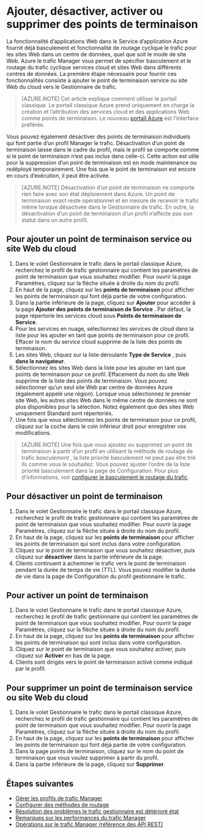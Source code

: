 <properties
    pageTitle="Gérer les points de terminaison dans le Gestionnaire de trafic Azure | Microsoft Azure"
    description="Cet article vous aidera à ajouter, supprimer, activer et désactiver les points de terminaison à partir du Gestionnaire de trafic Azure."
    services="traffic-manager"
    documentationCenter=""
    authors="sdwheeler"
    manager="carmonm"
    editor=""
/>
<tags
    ms.service="traffic-manager"
    ms.devlang="na"
    ms.topic="get-started-article"
    ms.tgt_pltfrm="na"
    ms.workload="infrastructure-services"
    ms.date="10/11/2016"
    ms.author="sewhee"
/>

# <a name="add-disable-enable-or-delete-endpoints"></a>Ajouter, désactiver, activer ou supprimer des points de terminaison

La fonctionnalité d’applications Web dans le Service d’application Azure fournit déjà basculement et fonctionnalité de routage cyclique le trafic pour les sites Web dans un centre de données, quel que soit le mode de site Web. Azure le trafic Manager vous permet de spécifier basculement et le routage du trafic cyclique services cloud et sites Web dans différents centres de données. La première étape nécessaire pour fournir ces fonctionnalités consiste à ajouter le point de terminaison service ou site Web du cloud vers le Gestionnaire de trafic.

>[AZURE.NOTE]  Cet article explique comment utiliser le portail classique. Le portail classique Azure prend uniquement en charge la création et l’attribution des services cloud et des applications Web comme points de terminaison. Le nouveau [portail Azure](https://portal.azure.com) est l’interface préférée.

Vous pouvez également désactiver des points de terminaison individuels qui font partie d’un profil Manager le trafic. Désactivation d’un point de terminaison laisse dans le cadre du profil, mais le profil se comporte comme si le point de terminaison n’est pas inclus dans celle-ci. Cette action est utile pour la suppression d’un point de terminaison est en mode maintenance ou redéployé temporairement. Une fois que le point de terminaison est encore en cours d’exécution, il peut être activée.

>[AZURE.NOTE] Désactivation d’un point de terminaison ne comporte rien faire avec son état déploiement dans Azure. Un point de terminaison exact reste opérationnel et en mesure de recevoir le trafic même lorsque désactivée dans le Gestionnaire de trafic. En outre, la désactivation d’un point de terminaison d’un profil n’affecte pas son statut dans un autre profil.

## <a name="to-add-a-cloud-service-or-website-endpoint"></a>Pour ajouter un point de terminaison service ou site Web du cloud

1. Dans le volet Gestionnaire le trafic dans le portail classique Azure, recherchez le profil de trafic gestionnaire qui contient les paramètres de point de terminaison que vous souhaitez modifier. Pour ouvrir la page Paramètres, cliquez sur la flèche située à droite du nom du profil.
2. En haut de la page, cliquez sur les **points de terminaison** pour afficher les points de terminaison qui font déjà partie de votre configuration.
3. Dans la partie inférieure de la page, cliquez sur **Ajouter** pour accéder à la page **Ajouter des points de terminaison de Service** . Par défaut, la page répertorie les services cloud sous **Points de terminaison de Service**.
4. Pour les services en nuage, sélectionnez les services de cloud dans la liste pour les ajouter en tant que points de terminaison pour ce profil. Effacer le nom du service cloud supprime de la liste des points de terminaison.
5. Les sites Web, cliquez sur la liste déroulante **Type de Service** , puis **dans le navigateur**.
6. Sélectionnez les sites Web dans la liste pour les ajouter en tant que points de terminaison pour ce profil. Effacement du nom du site Web supprime de la liste des points de terminaison. Vous pouvez sélectionner qu’un seul site Web par centre de données Azure (également appelé une région). Lorsque vous sélectionnez le premier site Web, les autres sites Web dans le même centre de données ne sont plus disponibles pour la sélection. Notez également que des sites Web uniquement Standard sont répertoriés.
7. Une fois que vous sélectionnez les points de terminaison pour ce profil, cliquez sur la coche dans le coin inférieur droit pour enregistrer vos modifications.

>[AZURE.NOTE] Une fois que vous ajoutez ou supprimez un point de terminaison à partir d’un profil en utilisant la méthode de routage de trafic *basculement* , la liste priorité basculement ne peut pas être trié ils comme vous le souhaitez. Vous pouvez ajuster l’ordre de la liste priorité basculement dans la page de Configuration. Pour plus d’informations, voir [configurer le basculement le routage du trafic](traffic-manager-configure-failover-routing-method.md).

## <a name="to-disable-an-endpoint"></a>Pour désactiver un point de terminaison

1. Dans le volet Gestionnaire le trafic dans le portail classique Azure, recherchez le profil de trafic gestionnaire qui contient les paramètres de point de terminaison que vous souhaitez modifier. Pour ouvrir la page Paramètres, cliquez sur la flèche située à droite du nom du profil.
2. En haut de la page, cliquez sur les **points de terminaison** pour afficher les points de terminaison qui sont inclus dans votre configuration.
3. Cliquez sur le point de terminaison que vous souhaitez désactiver, puis cliquez sur **désactiver** dans la partie inférieure de la page.
4. Clients continuent à acheminer le trafic vers le point de terminaison pendant la durée de temps de vie (TTL). Vous pouvez modifier la durée de vie dans la page de Configuration du profil gestionnaire le trafic.

## <a name="to-enable-an-endpoint"></a>Pour activer un point de terminaison

1. Dans le volet Gestionnaire le trafic dans le portail classique Azure, recherchez le profil de trafic gestionnaire qui contient les paramètres de point de terminaison que vous souhaitez modifier. Pour ouvrir la page Paramètres, cliquez sur la flèche située à droite du nom du profil.
2. En haut de la page, cliquez sur les **points de terminaison** pour afficher les points de terminaison qui sont inclus dans votre configuration.
3. Cliquez sur le point de terminaison que vous souhaitez activer, puis cliquez sur **Activer** en bas de la page.
4. Clients sont dirigés vers le point de terminaison activé comme indiqué par le profil.

## <a name="to-delete-a-cloud-service-or-website-endpoint"></a>Pour supprimer un point de terminaison service ou site Web du cloud

1. Dans le volet Gestionnaire le trafic dans le portail classique Azure, recherchez le profil de trafic gestionnaire qui contient les paramètres de point de terminaison que vous souhaitez modifier. Pour ouvrir la page Paramètres, cliquez sur la flèche située à droite du nom du profil.
2. En haut de la page, cliquez sur les **points de terminaison** pour afficher les points de terminaison qui font déjà partie de votre configuration.
3. Dans la page points de terminaison, cliquez sur le nom du point de terminaison que vous voulez supprimer à partir du profil.
4. Dans la partie inférieure de la page, cliquez sur **Supprimer**.

## <a name="next-steps"></a>Étapes suivantes

* [Gérer les profils de trafic Manager](traffic-manager-manage-profiles.md)
* [Configurer des méthodes de routage](traffic-manager-configure-routing-method.md)
* [Résolution des problèmes le trafic gestionnaire est détérioré état](traffic-manager-troubleshooting-degraded.md)
* [Remarques sur les performances du trafic Manager](traffic-manager-performance-considerations.md)
* [Opérations sur le trafic Manager (référence des API REST)](http://go.microsoft.com/fwlink/p/?LinkID=313584)
